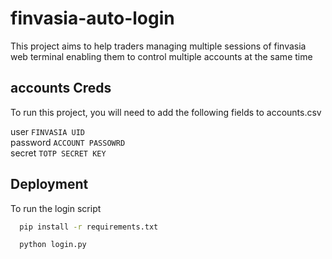 # finvasia-auto-login

This project aims to help traders managing multiple sessions of finvasia web terminal enabling them to control multiple accounts at the same time



## accounts Creds

To run this project, you will need to add the following fields to accounts.csv

user      `FINVASIA UID` \
password  `ACCOUNT PASSOWRD` \
secret    `TOTP SECRET KEY`



## Deployment

To run the login script

```bash
  pip install -r requirements.txt
```

```bash
  python login.py
```
